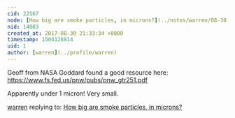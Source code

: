```yaml
---
cid: 22567
node: [How big are smoke particles, in microns?](../notes/warren/08-30-2017/how-big-are-smoke-particles-in-microns)
nid: 14803
created_at: 2017-08-30 21:33:34 +0000
timestamp: 1504128814
uid: 1
author: [warren](../profile/warren)
---
```


Geoff from NASA Goddard found a good resource here: https://www.fs.fed.us/pnw/pubs/pnw_gtr251.pdf

Apparently under 1 micron! Very small. 

[warren](../profile/warren) replying to: [How big are smoke particles, in microns?](../notes/warren/08-30-2017/how-big-are-smoke-particles-in-microns)

